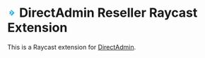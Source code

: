 # <img src="./assets/directadmin.png" width="20" height="20" /> DirectAdmin Reseller Raycast Extension

This is a Raycast extension for [DirectAdmin](https://www.directadmin.com/).